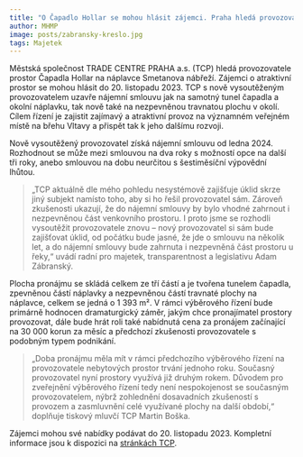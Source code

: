 ```yaml
---
title: "O Čapadlo Hollar se mohou hlásit zájemci. Praha hledá provozovatele atraktivního místa u Vltavy"
author: MHMP
image: posts/zabransky-kreslo.jpg
tags: Majetek
---
```


Městská společnost TRADE CENTRE PRAHA a.s. (TCP) hledá provozovatele prostor Čapadla Hollar na náplavce Smetanova nábřeží. Zájemci o atraktivní prostor se mohou hlásit do 20. listopadu 2023. TCP s nově vysoutěženým provozovatelem uzavře nájemní smlouvu jak na samotný tunel čapadla a okolní náplavku, tak nově také na nezpevněnou travnatou plochu v okolí. Cílem řízení je zajistit zajímavý a atraktivní provoz na významném veřejném místě na břehu Vltavy a přispět tak k jeho dalšímu rozvoji.

Nově vysoutěžený provozovatel získá nájemní smlouvu od ledna 2024. Rozhodnout se může mezi smlouvou na dva roky s možností opce na další tři roky, anebo smlouvou na dobu neurčitou s šestiměsíční výpovědní lhůtou. 

> „TCP aktuálně dle mého pohledu nesystémově zajišťuje úklid skrze jiný subjekt namísto toho, aby si ho řešil provozovatel sám. Zároveň zkušenosti ukazují, že do nájemní smlouvy by bylo vhodné zahrnout i nezpevněnou část venkovního prostoru. I proto jsme se rozhodli vysoutěžit provozovatele znovu – nový provozovatel si sám bude zajišťovat úklid, od počátku bude jasné, že jde o smlouvu na několik let, a do nájemní smlouvy bude zahrnuta i nezpevněná část prostoru u řeky,“ uvádí radní pro majetek, transparentnost a legislativu Adam Zábranský. 

Plocha pronájmu se skládá celkem ze tří částí a je tvořena tunelem čapadla, zpevněnou částí náplavky a nezpevněnou částí travnaté plochy na náplavce, celkem se jedná o 1 393 m². V rámci výběrového řízení bude primárně hodnocen dramaturgický záměr, jakým chce pronajímatel prostory provozovat, dále bude hrát roli také nabídnutá cena za pronájem začínající na 30 000 korun za měsíc a předchozí zkušenosti provozovatele s podobným typem podnikání.

> „Doba pronájmu měla mít v rámci předchozího výběrového řízení na provozovatele nebytových prostor trvání jednoho roku. Současný provozovatel nyní prostory využívá již druhým rokem. Důvodem pro zveřejnění výběrového řízení tedy není nespokojenost se současným provozovatelem, nýbrž zohlednění dosavadních zkušeností s provozem a zasmluvnění celé využívané plochy na další období,“ doplňuje tiskový mluvčí TCP Martin Boška.

Zájemci mohou své nabídky podávat do 20. listopadu 2023. Kompletní informace jsou k dispozici na [stránkách TCP](https://www.tcp-as.cz/nase-sluzby/realitni-cinnost/aktualni-nabidka-pronajmu/pronajem-nebytovych-prostor-capadla-hollar-a-naplavky-hollar).


